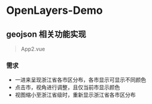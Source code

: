 # OpenLayers-Demo

## geojson 相关功能实现

> App2.vue

### 需求

- 一进来呈现浙江省各市区分布，各市显示可显示不同颜色
- 点击市，视角进行调整，且仅当前市显示颜色
- 视图缩小至浙江省级时，重新显示浙江省各市区分布
